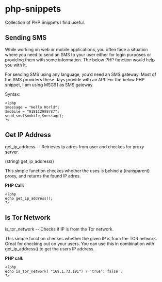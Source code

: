 # php-snippets
Collection of PHP Snippets I find useful.

## Sending SMS

While working on web or mobile applications, you often face a situation where you need to send an SMS to your user either for login purposes or providing them with some information. The below PHP function would help you with it.

For sending SMS using any language, you’d need an SMS gateway. Most of the SMS providers these days provide with an API. For the below PHP snippet, I am using MSG91 as SMS gateway.

Syntax:

    <?php
    $message = "Hello World";
    $mobile = "918112998787";
    send_sms($mobile,$message);
    ?>
    
## Get IP Address

get_ip_address -- Retrieves Ip adres from user and checkes for proxy server.

(string) get_ip_address()

This simple function checkes whether the uses is behind a (transparent) proxy, and returns the found IP adres. 

**PHP Call:**

    <?php
    echo get_ip_address();
    ?>
    
## Is Tor Network

is_tor_network -- Checks if IP is from the Tor network.

This simple function checkes whether the given IP is from the TOR network. Great for checking out on your users.
You can use this in combination with get_ip_address() to get the users IP address. 

**PHP call:**

    <?php
    echo is_tor_network( "169.1.73.191") ? 'true':'false';
    ?>